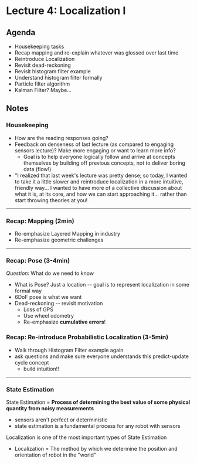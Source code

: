 # Lecture 4: Localization I

## Agenda
- Housekeeping tasks
- Recap mapping and re-explain whatever was glossed over last time
- Reintroduce Localization
- Revisit dead-reckoning
- Revisit histogram filter example
- Understand histogram filter formally
- Particle filter algorithm
- Kalman Filter? Maybe...

## Notes

### Housekeeping
- How are the reading responses going?
- Feedback on denseness of last lecture (as compared to engaging sensors lecture)? Make more engaging or want to learn more info?
    - Goal is to help everyone logically follow and arrive at concepts themselves by building off previous concepts, not to deliver boring data (flow!)
- "I realized that last week's lecture was pretty dense; so today, I wanted to take it a little slower and reintroduce localization in a more intuitive, friendly way... I wanted to have more of a collective discussion about what it is, at its core, and how we can start approaching it... rather than start throwing theories at you! 

---

### Recap: Mapping (2min)
- Re-emphasize Layered Mapping in industry
- Re-emphasize geometric challenges

---

### Recap: Pose (3-4min)

_Question_: What do we need to know 

- What is Pose? Just a location -- goal is to represent localization in some formal way
- 6DoF pose is what we want
- Dead-reckoning -- revisit motivation
    - Loss of GPS
    - Use wheel odometry
    - Re-emphasize __cumulative errors__!

### Recap: Re-introduce Probabilistic Localization (3-5min)
- Walk through Histogram Filter example again
- ask questions and make sure everyone understands this predict-update cycle concept
    - build intuition!!

---

### State Estimation
State Estimation = __Process of determining the best value of some physical quantity from noisy measurements__
- sensors aren't perfect or deterministic
- state estimation is a fundamental process for any robot with sensors

Localization is one of the most important types of State Estimation
- Localization = The method by which we determine the position and orientation of robot in the "world"
